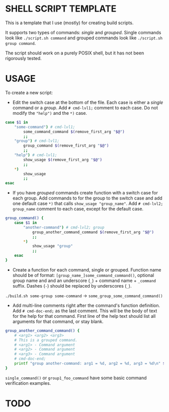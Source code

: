 # SHELL SCRIPT TEMPLATE

This is a template that I use (mostly) for creating build scripts.

It supports two types of commands: *single* and *grouped*. Single commands look like `./script.sh command` and grouped commands look like `./script.sh group command`. 

The script should work on a purely POSIX shell, but it has not been rigorously tested.

# USAGE

To create a new script:

* Edit the switch case at the bottom of the file. Each case is either a *single* command or a *group*. Add `# cmd-lvl1;` comment to each case. Do not modify the `"help")` and the `*)` case.

```bash
case $1 in
    "some-command") # cmd-lvl1;
        some_command_command $(remove_first_arg "$@")
        ;;
    "group") # cmd-lvl1;
        group_command $(remove_first_arg "$@")
        ;;
    "help") # cmd-lvl1;
        show_usage $(remove_first_arg "$@")
        ;;
    *)
        show_usage
        ;;
esac
```

* If you have *grouped* commands create function with a switch case for each group. Add commands to for the group to the switch case and add one default case `*)` that calls `show_usage "group_name"`. Add `# cmd-lvl2; group_name` comment to each case, except for the default case.

```bash
group_command() {
    case $1 in
        "another-command") # cmd-lvl2; group
            group_another_command_command $(remove_first_arg "$@")
            ;;
        *)
            show_usage "group"
            ;;
    esac
}
```

* Create a function for each command, single or grouped. Function name should be of format: `[group_name_]some_command_command()`, optional group name and and an underscore (`_`) + command name + `_command` suffix. Dashes (`-`) should be replaced by underscores (`_`).

`./build.sh some-group some-command` &rarr; `some_group_some_command_command()`

* Add multi-line comments right after the command's function definition. Add `# cmd-doc-end;` as the last comment. This will be the body of text for the help for that command. First line of the help text should list all arguments for that command, or stay blank.

```bash
group_another_command_command() {
    # <arg1> <arg2> <arg3>
    # This is a grouped command. 
    # <arg1> - Command argument
    # <arg2> - Command argument
    # <arg3> - Command argument
    # cmd-doc-end;
    printf "group another-command: arg1 = %d, arg2 = %d, arg3 = %d\n" $arg1 $arg2 $arg3
}
```

`single_command()` or `group1_foo_command` have some basic command verification examples.

# TODO

